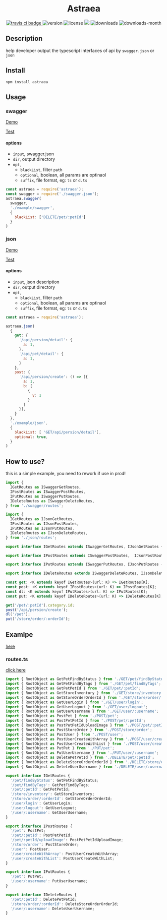 <h1 align='center'>Astraea</h1>
<p align='center'>
  <a href="https://travis-ci.com/ShanaMaid/Astraea/">
    <img src="https://travis-ci.com/ShanaMaid/Astraea.svg" alt="travis ci badge">
  </a>
  <img src='https://img.shields.io/npm/v/astraea.svg?style=flat-square' alt="version">
  <img src='https://img.shields.io/npm/l/astraea.svg' alt="license">
  <img src='http://img.badgesize.io/https://unpkg.com/astraea/index.js?compression=gzip&label=gzip%20size:%20&style=flat-square'>
  <img src='https://img.shields.io/npm/dt/astraea.svg?style=flat-square' alt="downloads">
  <img src='https://img.shields.io/npm/dm/astraea.svg?style=flat-square' alt="downloads-month">
</p>

## Description
help developer output the typescript interfaces of api by `swagger.json` or `json`

## Install
```
npm install astraea
```

## Usage
### swagger
[Demo](./example/swagger)

[Test](./test/swagger.js)
#### options
  - `input`, swagger.json
  - `dir`, output directory
  - `opt`, 
    - `blackList`, filter `path`
    - `optional`,  boolean, all params are optinaol
    - `suffix`, file format, eg: `ts` or `d.ts`
```js
const astraea = require('astraea');
const swagger = require('./swagger.json');
astraea.swagger(
  swagger, 
  './example/swagger', 
  {
    blackList: ['DELETE/pet/:petId']
  }
)
```

### json
[Demo](./example/json)

[Test](./test/json.js)
#### options
  - `input`, json description
  - `dir`, output directory
  - `opt`, 
    - `blackList`, filter `path`
    - `optional`,  boolean, all params are optinaol
    - `suffix`, file format, eg: `ts` or `d.ts`
```js
const astraea = require('astraea');

astraea.json(
  {
    get: {
      '/api/persion/detail': {
        a: 1,
      },
      '/api/pet/detail': {
        a: 1,
      }
    },
    post: {
      '/api/persion/create': () => [{
        a: 1,
        b: [
          {
            v: 1
          }
        ]
      }],
    }
  }, 
  './example/json', 
  {
    blackList: [ 'GET/api/persion/detail'],
    optional: true,
  }
)
```
## How to use?
this is a simple example, you need to rework if use in prod!
```js
import {
  IGetRoutes as ISwaggerGetRoutes,
  IPostRoutes as ISwaggerPostRoutes,
  IPutRoutes as ISwaggerPutRoutes,
  IDeleteRoutes as ISwaggerDeleteRoutes,
} from './swagger/routes';

import {
  IGetRoutes as IJsonGetRoutes,
  IPostRoutes as IJsonPostRoutes,
  IPutRoutes as IJsonPutRoutes,
  IDeleteRoutes as IJsonDeleteRoutes,
} from './json/routes';

export interface IGetRoutes extends ISwaggerGetRoutes, IJsonGetRoutes {}

export interface IPostRoutes extends ISwaggerPostRoutes,  IJsonPostRoutes {}

export interface IPutRoutes extends ISwaggerPutRoutes, IJsonPutRoutes {}

export interface IDeleteRoutes extends ISwaggerDeleteRoutes, IJsonDeleteRoutes {}

const get: <K extends keyof IGetRoutes>(url: K) => IGetRoutes[K];
const post: <K extends keyof IPostRoutes>(url: K) => IPostRoutes[K];
const dl: <K extends keyof IPutRoutes>(url: K) => IPutRoutes[K];
const put: <K extends keyof IDeleteRoutes>(url: K) => IDeleteRoutes[K];

get('/pet/:petId').category.id;
post('/api/persion/create');
dl('/pet');
put('/store/order/:orderId');
```
## Examlpe
[here](./example)

### routes.ts
[click here](./example/routes.ts)
```js
import { RootObject as GetPetFindByStatus } from './GET/pet/findByStatus';
import { RootObject as GetPetFindByTags } from './GET/pet/findByTags';
import { RootObject as GetPetPetId } from './GET/pet/:petId';
import { RootObject as GetStoreInventory } from './GET/store/inventory';
import { RootObject as GetStoreOrderOrderId } from './GET/store/order/:orderId';
import { RootObject as GetUserLogin } from './GET/user/login';
import { RootObject as GetUserLogout } from './GET/user/logout';
import { RootObject as GetUserUsername } from './GET/user/:username';
import { RootObject as PostPet } from './POST/pet';
import { RootObject as PostPetPetId } from './POST/pet/:petId';
import { RootObject as PostPetPetIdUploadImage } from './POST/pet/:petId/uploadImage';
import { RootObject as PostStoreOrder } from './POST/store/order';
import { RootObject as PostUser } from './POST/user';
import { RootObject as PostUserCreateWithArray } from './POST/user/createWithArray';
import { RootObject as PostUserCreateWithList } from './POST/user/createWithList';
import { RootObject as PutPet } from './PUT/pet';
import { RootObject as PutUserUsername } from './PUT/user/:username';
import { RootObject as DeletePetPetId } from './DELETE/pet/:petId';
import { RootObject as DeleteStoreOrderOrderId } from './DELETE/store/order/:orderId';
import { RootObject as DeleteUserUsername } from './DELETE/user/:username';

export interface IGetRoutes {
  '/pet/findByStatus': GetPetFindByStatus;
  '/pet/findByTags': GetPetFindByTags;
  '/pet/:petId': GetPetPetId;
  '/store/inventory': GetStoreInventory;
  '/store/order/:orderId': GetStoreOrderOrderId;
  '/user/login': GetUserLogin;
  '/user/logout': GetUserLogout;
  '/user/:username': GetUserUsername;
} 

export interface IPostRoutes {
  '/pet': PostPet;
  '/pet/:petId': PostPetPetId;
  '/pet/:petId/uploadImage': PostPetPetIdUploadImage;
  '/store/order': PostStoreOrder;
  '/user': PostUser;
  '/user/createWithArray': PostUserCreateWithArray;
  '/user/createWithList': PostUserCreateWithList;
} 

export interface IPutRoutes {
  '/pet': PutPet;
  '/user/:username': PutUserUsername;
} 

export interface IDeleteRoutes {
  '/pet/:petId': DeletePetPetId;
  '/store/order/:orderId': DeleteStoreOrderOrderId;
  '/user/:username': DeleteUserUsername;
} 
```